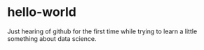 # hello-world
Just hearing of github for the first time while trying to learn a little something about data science. 
